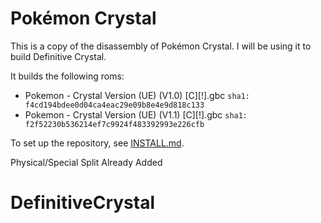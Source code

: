 # Pokémon Crystal

This is a copy of the disassembly of Pokémon Crystal. I will be using it to build Definitive Crystal.

It builds the following roms:

* Pokemon - Crystal Version (UE) (V1.0) [C][!].gbc `sha1: f4cd194bdee0d04ca4eac29e09b8e4e9d818c133`
* Pokemon - Crystal Version (UE) (V1.1) [C][!].gbc `sha1: f2f52230b536214ef7c9924f483392993e226cfb`

To set up the repository, see [INSTALL.md](INSTALL.md).

Physical/Special Split Already Added
# DefinitiveCrystal
